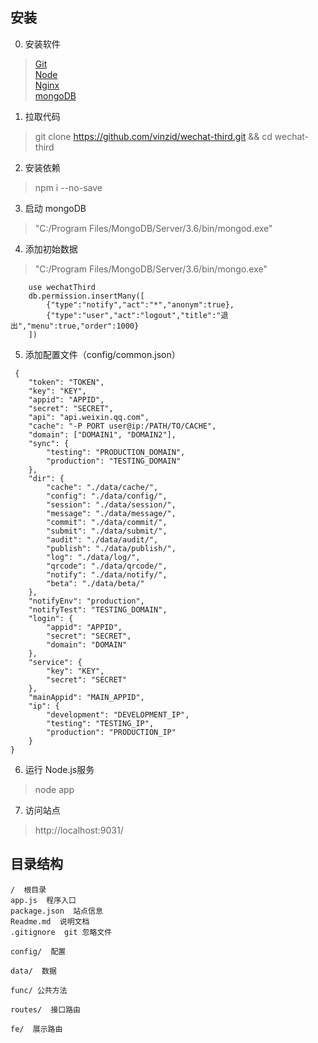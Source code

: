 ## 安装

0. 安装软件
>[Git][git]  
[Node][node]  
[Nginx][nginx]  
[mongoDB][mongoDB]  

1. 拉取代码
>git clone https://github.com/vinzid/wechat-third.git && cd wechat-third

2. 安装依赖
>npm i --no-save

3. 启动 mongoDB
>"C:/Program Files/MongoDB/Server/3.6/bin/mongod.exe"

4. 添加初始数据
>"C:/Program Files/MongoDB/Server/3.6/bin/mongo.exe"
```
    use wechatThird
    db.permission.insertMany([
        {"type":"notify","act":"*","anonym":true},
        {"type":"user","act":"logout","title":"退出","menu":true,"order":1000}
    ])
```

5. 添加配置文件（config/common.json）
```
 {
    "token": "TOKEN",
    "key": "KEY",
    "appid": "APPID",
    "secret": "SECRET",
    "api": "api.weixin.qq.com",
    "cache": "-P PORT user@ip:/PATH/TO/CACHE",
    "domain": ["DOMAIN1", "DOMAIN2"],
    "sync": {
        "testing": "PRODUCTION_DOMAIN",
        "production": "TESTING_DOMAIN"
    },
    "dir": {
        "cache": "./data/cache/",
        "config": "./data/config/",
        "session": "./data/session/",
        "message": "./data/message/",
        "commit": "./data/commit/",
        "submit": "./data/submit/",
        "audit": "./data/audit/",
        "publish": "./data/publish/",
        "log": "./data/log/",
        "qrcode": "./data/qrcode/",
        "notify": "./data/notify/",
        "beta": "./data/beta/"
    },
    "notifyEnv": "production",
    "notifyTest": "TESTING_DOMAIN",
    "login": {
        "appid": "APPID",
        "secret": "SECRET",
        "domain": "DOMAIN"
    },
    "service": {
        "key": "KEY",
        "secret": "SECRET"
    },
    "mainAppid": "MAIN_APPID",
    "ip": {
        "development": "DEVELOPMENT_IP",
        "testing": "TESTING_IP",
        "production": "PRODUCTION_IP"
    }
}
```

6. 运行 Node.js服务  
>node app  

7. 访问站点  
>http://localhost:9031/  


## 目录结构

    /  根目录  
    app.js  程序入口  
    package.json  站点信息  
    Readme.md  说明文档  
    .gitignore  git 忽略文件  

    config/  配置  

    data/  数据  

    func/ 公共方法  

    routes/  接口路由  

    fe/  展示路由  



[git]: https://git-scm.com/
[node]: https://nodejs.org/
[nginx]: http://nginx.org/
[mongoDB]: https://www.mongodb.com/